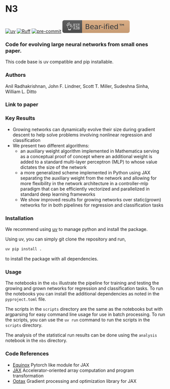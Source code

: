 # N3

[![uv](https://img.shields.io/endpoint?url=https://raw.githubusercontent.com/astral-sh/uv/main/assets/badge/v0.json)](https://github.com/astral-sh/uv)
[![Ruff](https://img.shields.io/endpoint?url=https://raw.githubusercontent.com/astral-sh/ruff/main/assets/badge/v2.json)](https://github.com/astral-sh/ruff)
[![pre-commit](https://img.shields.io/badge/pre--commit-enabled-brightgreen?logo=pre-commit)](https://github.com/pre-commit/pre-commit)
[![bear-ified](https://raw.githubusercontent.com/beartype/beartype-assets/main/badge/bear-ified.svg)](https://beartype.readthedocs.io)

### Code for evolving large neural networks from small ones paper.
This code base is uv compatible and pip installable.

### Authors
Anil Radhakrishnan, John F. Lindner, Scott T. Miller, Sudeshna Sinha, William L. Ditto

### Link to paper

### Key Results
- Growing networks can dynamically evolve their size during gradient descent to help solve problems involving nonlinear regression and classification
- We present two different algorithms:
    - an auxiliary weight algorithm implemented in Mathematica serving as a conceptual proof of concept where an additional weight is added to a standard multi-layer perceptron (MLP) to whose value dictates the size of the network
    - a more generalized scheme implemented in Python using JAX separating the auxiliary weight from the network and allowing for more flexibility in the network architecture in a controller-mlp paradigm that can be efficiently vectorized and parallelized in standard deep learning frameworks
    - We show improved results for growing networks over static(grown) networks for in both pipelines for regression and classification tasks

### Installation
We recommend using [uv](https://docs.astral.sh/uv/) to manage python and install the package.

Using uv, you can simply git clone the repository and run,

```bash
uv pip install .
```
to install the package with all dependencies.

### Usage

The notebooks in the `nbs` illustrate the pipeline for training and testing the growing and grown networks for regression and classification tasks.
To run the notebooks you can install the additional dependencies as noted in the `pyproject.toml` file.

The scripts in the `scripts` directory are the same as the notebooks but with argparsing for easy command line usage for use in batch processing.
To run the scripts, you can use the `uv run` command to run the scripts in the `scripts` directory.

The analysis of the statistical run results can be done using the `analysis` notebook in the `nbs` directory.

### Code References
- [Equinox](https://docs.kidger.site/equinox/) Pytorch like module for JAX
- [JAX](https://github.com/jax-ml/jax) Accelerator-oriented array computation and program transformation
- [Optax](https://github.com/google-deepmind/optax) Gradient processing and optimization library for JAX
<!-- ### dev notes

the package can be installed editably via pip:

```bash
pip install -e . # install in editable mode
```

if the cuda version of jax is causing issues, you can instead install the cpu version by editing out the `[cuda12]` from jax in the pyproject.toml file.

Basic scripts with argparsing are in the `scripts` directory.
The notebooks in the `nbs` directory illustrate what the scripts do. -->
